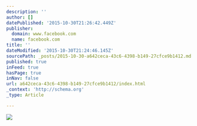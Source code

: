 ```yaml
---
description: ''
author: []
datePublished: '2015-10-30T21:26:42.449Z'
publisher:
  domain: www.facebook.com
  name: facebook.com
title: ''
dateModified: '2015-10-30T21:24:46.145Z'
sourcePath: _posts/2015-10-30-a642ceca-43c6-4398-b149-27cfce9b1412.md
published: true
inFeed: true
hasPage: true
inNav: false
url: a642ceca-43c6-4398-b149-27cfce9b1412/index.html
_context: 'http://schema.org'
_type: Article

---
```

![](https://scontent-ord1-1.xx.fbcdn.net/hphotos-xaf1/v/t1.0-9/11139004_1581838595424400_4478193111719278496_n.jpg?oh=2620fc74e0d066a7e4dec9b30ba38b6a&oe=56B393D5)